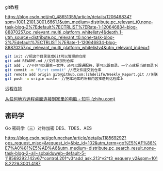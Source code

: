 git教程

https://blog.csdn.net/m0_48651355/article/details/120646834?spm=1001.2101.3001.6661.1&utm_medium=distribute.pc_relevant_t0.none-task-blog-2%7Edefault%7ECTRLIST%7ERate-1-120646834-blog-88870257.pc_relevant_multi_platform_whitelistv4&depth_1-utm_source=distribute.pc_relevant_t0.none-task-blog-2%7Edefault%7ECTRLIST%7ERate-1-120646834-blog-88870257.pc_relevant_multi_platform_whitelistv4&utm_relevant_index=1



```bash
git init //把这个目录变成Git可以管理的仓库
git add README.md //文件添加到仓库
git add . //不但可以跟单一文件，还可以跟通配符，更可以跟目录。一个点就把当前目录下所有未追踪的文件全部add了 
git commit -m "first commit" //把文件提交到仓库
git remote add origin git@github.com:lzhdelife/Weekly_Report.git //关联远程仓库
git push -u origin master //把本地库的所有内容推送到远程库上
```









远程连接

[从任何地方远程桌面连接到家里的电脑 - 知乎 (zhihu.com)](https://zhuanlan.zhihu.com/p/400086370)

## 密码学

Go 密码学（三）对称加密 DES、TDES、AES

https://blog.csdn.net/gofuncchan/article/details/118569292?ops_request_misc=&request_id=&biz_id=102&utm_term=go%E5%AF%86%E7%A0%81%E5%AD%A6&utm_medium=distribute.pc_search_result.none-task-blog-2~all~sobaiduweb~default-5-118569292.142v67^control,201^v3^add_ask,213^v2^t3_esquery_v2&spm=1018.2226.3001.4187
